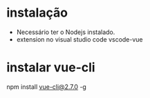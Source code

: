 # instalação

- Necessário ter o Nodejs instalado.
- extension no visual studio code vscode-vue

# instalar vue-cli
npm install vue-cli@2.7.0 -g
